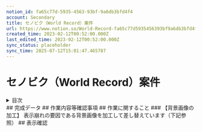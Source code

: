 ```yaml
---
notion_id: fa65c77d-5935-4563-93bf-9a6db3bfd4f4
account: Secondary
title: セノビク（World Record）案件
url: https://www.notion.so/World-Record-fa65c77d5935456393bf9a6db3bfd4f4
created_time: 2023-02-12T00:52:00.000Z
last_edited_time: 2023-02-12T00:52:00.000Z
sync_status: placeholder
sync_time: 2025-07-12T15:01:47.465787
---
```

# セノビク（World Record）案件

<details>
<summary>目次</summary>
</details>
## 完成データ
## 作業内容等確認事項
## 作業に関すること
### 【背景画像の加工】
表示崩れの要因である背景画像を加工して差し替えています（下記参照）
## 表示確認
